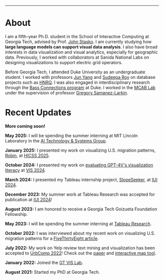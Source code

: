 ---
# About

I am a fifth-year Ph.D. student in the School of Interactive Computing at Georgia Tech, advised by Prof. [John Stasko](https://www.cc.gatech.edu/home/stasko/). I am currently studying how **large language models can support visual data analysis**. I also have broad interests in data visualization and visual analytics, especially for geographic data. Previously, I worked with collaborators at Sanida National Labs on designing visualizations to support electric grid operators.

Before Georgia Tech, I attended Duke University as an undergraduate student. I worked with professors [Jun Yang](https://users.cs.duke.edu/~junyang/) and [Sudeepa Roy](https://users.cs.duke.edu/~sudeepa/) on database projects such as [HNRQ](https://dukedb-hnrq.github.io/). I was also engaged in interdisciplinary research through the [Bass Connections program](https://bassconnections.duke.edu/project/using-neuroscience-optimize-digital-health-interventions-across-adulthood-2019-2020/) at Duke. I worked in the [MCAB Lab](https://www.mcablab.science/) under the supervision of professor [Gregory Samanez-Larkin](https://www.mcablab.science/gregoryrsl).

# Recent Updates

**More coming soon!**

**May 2025:** I will be spending the summer interning at MIT Lincoln Laboratory in the [AI Technology & Systems Group](https://www.ll.mit.edu/r-d/cyber-security-and-information-sciences/artificial-intelligence-technology-and-systems).

**January 2025:** I presented my work on visualizing U.S. migration patterns, [Robin](https://scholarspace.manoa.hawaii.edu/server/api/core/bitstreams/2b6ae2c8-01e3-433f-9fd6-834763cf2bc0/content), at [HICSS 2025](https://hdl.handle.net/10125/109837).

**October 2024:** I presented my work on [evaluating GPT-4V's visualization literacy](https://faculty.cc.gatech.edu/~john.stasko/papers/vis24-llm.pdf) at [VIS 2024](https://ieeevis.org/year/2024/welcome).

**March 2024:** I presented my Tableau internship project, [SlopeSeeker](https://dl.acm.org/doi/pdf/10.1145/3640543.3645208), at [IUI 2024](https://iui.acm.org/2024/index.html).

**December 2023:** My summer work at Tableau Research was accepted for publication at [IUI 2024](https://iui.acm.org/2024/index.html)!

**August 2023:** I am honored to receive a Georgia Tech Goizueta Foundation Fellowship.

**May 2023:** I will be spending the summer interning at [Tableau Research](https://www.tableau.com/research).

**October 2022:** I was interviewed about my recent work on visualizing U.S. migration patterns for a [FiveThirtyEight article](https://fivethirtyeight.com/features/many-americans-say-they-want-to-relocate-for-political-reasons-few-actually-do/).

**July 2022:** My work on Yelp review text mining and visualization has been accepted to [UrbComp 2022](http://urban-computing.com/urbcomp2022/)! Check out the [paper](http://urban-computing.com/urbcomp2022/file/UrbComp2022_paper_6824.pdf) and [interactive map tool](https://doi.org/10.6084/m9.figshare.20352963).

**January 2022:** Joined the [GT VIS Lab](https://vis.gatech.edu/).

**August 2021:** Started my PhD at Georgia Tech.
